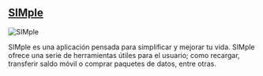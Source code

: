 ## [SIMple]([https://link-del-proyecto-1.com](https://github.com/esalessandrxx/simple-cuba))

![SIMple](https://github.com/esalessandrxx/simple-cuba/settings/og-template)

SIMple es una aplicación pensada para simplificar y mejorar tu vida. SIMple ofrece una serie de herramientas útiles para el usuario; como recargar, transferir saldo móvil o comprar paquetes de datos, entre otras.
